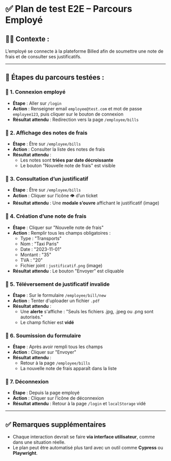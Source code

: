 
# ✅ Plan de test E2E – Parcours Employé

## 🧑‍💼 Contexte :
L’employé se connecte à la plateforme Billed afin de soumettre une note de frais et de consulter ses justificatifs.

---

## 🔁 Étapes du parcours testées :

### 🔹 1. Connexion employé
- **Étape** : Aller sur `/login`
- **Action** : Renseigner email `employee@test.com` et mot de passe `employee123`, puis cliquer sur le bouton de connexion
- **Résultat attendu** : Redirection vers la page `/employee/bills`

### 🔹 2. Affichage des notes de frais
- **Étape** : Être sur `/employee/bills`
- **Action** : Consulter la liste des notes de frais
- **Résultat attendu** :
  - Les notes sont **triées par date décroissante**
  - Le bouton "Nouvelle note de frais" est visible

### 🔹 3. Consultation d’un justificatif
- **Étape** : Être sur `/employee/bills`
- **Action** : Cliquer sur l’icône 👁 d’un ticket
- **Résultat attendu** : Une **modale s’ouvre** affichant le justificatif (image)

### 🔹 4. Création d’une note de frais
- **Étape** : Cliquer sur "Nouvelle note de frais"
- **Action** : Remplir tous les champs obligatoires :
  - Type : "Transports"
  - Nom : "Taxi Paris"
  - Date : "2023-11-01"
  - Montant : "35"
  - TVA : "20"
  - Fichier joint : `justificatif.png` (image)
- **Résultat attendu** : Le bouton "Envoyer" est cliquable

### 🔹 5. Téléversement de justificatif invalide
- **Étape** : Sur le formulaire `/employee/bill/new`
- **Action** : Tenter d'uploader un fichier `.pdf`
- **Résultat attendu** : 
  - Une **alerte** s'affiche : "Seuls les fichiers .jpg, .jpeg ou .png sont autorisés."
  - Le champ fichier est **vidé**

### 🔹 6. Soumission du formulaire
- **Étape** : Après avoir rempli tous les champs
- **Action** : Cliquer sur "Envoyer"
- **Résultat attendu** :
  - Retour à la page `/employee/bills`
  - La nouvelle note de frais apparaît dans la liste

### 🔹 7. Déconnexion
- **Étape** : Depuis la page employé
- **Action** : Cliquer sur l’icône de déconnexion
- **Résultat attendu** : Retour à la page `/login` et `localStorage` vidé

---

## ✅ Remarques supplémentaires
- Chaque interaction devrait se faire **via interface utilisateur**, comme dans une situation réelle.
- Le plan peut être automatisé plus tard avec un outil comme **Cypress** ou **Playwright**.
